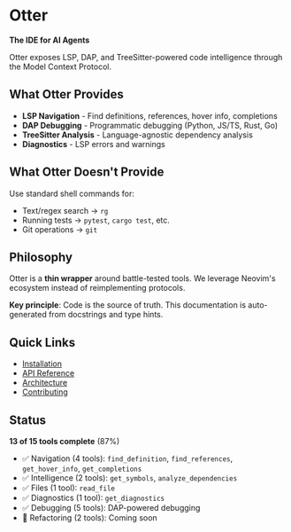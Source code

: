 # Otter

**The IDE for AI Agents**

Otter exposes LSP, DAP, and TreeSitter-powered code intelligence through the Model Context Protocol.

## What Otter Provides

- **LSP Navigation** - Find definitions, references, hover info, completions
- **DAP Debugging** - Programmatic debugging (Python, JS/TS, Rust, Go)
- **TreeSitter Analysis** - Language-agnostic dependency analysis
- **Diagnostics** - LSP errors and warnings

## What Otter Doesn't Provide

Use standard shell commands for:

- Text/regex search → `rg`
- Running tests → `pytest`, `cargo test`, etc.
- Git operations → `git`

## Philosophy

Otter is a **thin wrapper** around battle-tested tools. We leverage Neovim's ecosystem instead of reimplementing protocols.

**Key principle**: Code is the source of truth. This documentation is auto-generated from docstrings and type hints.

## Quick Links

- [Installation](getting-started/installation.md)
- [API Reference](api/overview.md)
- [Architecture](development/architecture.md)
- [Contributing](development/contributing.md)

## Status

**13 of 15 tools complete** (87%)

- ✅ Navigation (4 tools): `find_definition`, `find_references`, `get_hover_info`, `get_completions`
- ✅ Intelligence (2 tools): `get_symbols`, `analyze_dependencies`
- ✅ Files (1 tool): `read_file`
- ✅ Diagnostics (1 tool): `get_diagnostics`
- ✅ Debugging (5 tools): DAP-powered debugging
- 🚧 Refactoring (2 tools): Coming soon

